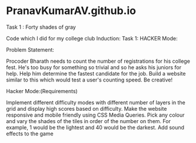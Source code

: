 # PranavKumarAV.github.io
 
Task 1 : Forty shades of gray

Code which I did for my college club Induction: Task 1: HACKER Mode:

Problem Statement:

Procoder Bharath needs to count the number of registrations for his college fest. He's too busy for something so trivial and so he asks his juniors for help. Help him determine the fastest candidate for the job. Build a website similar to this which would test a user's counting speed. Be creative!

Hacker Mode:(Requirements)

Implement different difficulty modes with different number of layers in the grid and display high scores based on difficulty.
Make the website responsive and mobile friendly using CSS Media Queries.
Pick any colour and vary the shades of the tiles in order of the number on them. For example, 1 would be the lightest and 40 would be the darkest.
Add sound effects to the game
